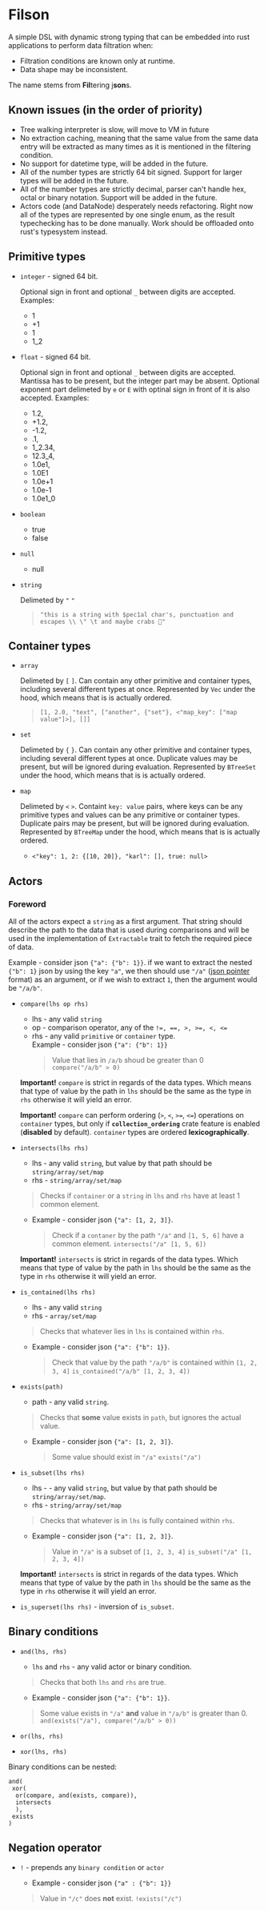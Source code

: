 # Filson

A simple DSL with dynamic strong typing that can be embedded into rust applications to perform data filtration when:

- Filtration conditions are known only at runtime.
- Data shape may be inconsistent.

The name stems from **Fil**tering j**son**s.

## Known issues (in the order of priority)

- Tree walking interpreter is slow, will move to VM in future
- No extraction caching, meaning that the same value from the same data entry will be extracted as many times as it is mentioned in the filtering condition.
- No support for datetime type, will be added in the future.
- All of the number types are strictly 64 bit signed. Support for larger types will be added in the future.
- All of the number types are strictly decimal, parser can't handle hex, octal or binary notation. Support will be added in the future.
- Actors code (and DataNode) desperately needs refactoring. Right now all of the types are represented by one single enum, as the result typechecking has to be done manually. Work should be offloaded onto rust's typesystem instead.

## Primitive types

- `integer` - signed 64 bit.

  Optional sign in front and optional `_` between digits are accepted.
  Examples:
  - 1
  - +1
  - 1
  - 1_2

- `float` - signed 64 bit.

  Optional sign in front and optional `_` between digits are accepted.
  Mantissa has to be present, but the integer part may be absent.
  Optional exponent part delimeted by `e` or `E` with optinal sign in front of it is also accepted.
  Examples:
  - 1.2,
  - +1.2,
  - -1.2,
  - .1,
  - 1_2.34,
  - 12.3_4,
  - 1.0e1,
  - 1.0E1
  - 1.0e+1
  - 1.0e-1
  - 1.0e1_0

- `boolean`
  - true
  - false

- `null`
  - null

- `string`

  Delimeted by `"` `"`
  > `"this is
            a string with $pec1al char's, punctuation and escapes \\ \" \t and
            maybe crabs 🦀"`

## Container types

- `array`

  Delimeted by `[` `]`. Can contain any other primitive and container types, including several different types at once.
  Represented by `Vec` under the hood, which means that is is actually ordered.
  > `[1, 2.0, "text", ["another", {"set"}, <"map_key": ["map value"]>], []]`

- `set`

  Delimeted by `{` `}`. Can contain any other primitive and container types, including several different types at once.
  Duplicate values may be present, but will be ignored during evaluation.
  Represented by `BTreeSet` under the hood, which means that is is actually ordered.

- `map`

   Delimeted by `<` `>`. Containt `key: value` pairs, where keys can be any primitive types and values can be any primitive or container types.
   Duplicate pairs may be present, but will be ignored during evaluation.
   Represented by `BTreeMap` under the hood, which means that is is actually ordered.

  - `<"key": 1, 2: {[10, 20]}, "karl": [], true: null>`

## Actors

### Foreword

All of the actors expect a `string` as a first argument.  That string should describe the path to the data that is used during comparisons and will be used in the implementation of `Extractable` trait to fetch the required piece of data.

Example - consider json `{"a": {"b": 1}}`.  if we want to extract the nested `{"b": 1}` json by using the key `"a"`, we then should use `"/a"` ([json pointer](https://www.rfc-editor.org/rfc/rfc6901) format) as an argument, or if we wish to extract `1`, then the argument would be `"/a/b"`.  

- `compare(lhs op rhs)`
  - lhs - any valid `string`
  - op - comparison operator, any of the `!=, ==, >, >=, <, <=`
  - rhs - any valid `primitive` or `container` type.  
  Example - consider json `{"a": {"b": 1}}`
       > Value that lies in `/a/b` shoud be greater than 0  
       > `compare("/a/b" > 0)`  

  **Important!** `compare` is strict in regards of the data types.
  Which means that type of value by the path in `lhs` should be the same as the type in `rhs` otherwise it will yield an error.

  **Important!** `compare` can perform ordering (`>`, `<`, `>=`, `<=`) operations on `container` types,
  but only if **`collection_ordering`** crate feature is enabled (**disabled** by default).
  `container` types are ordered **lexicographically**.

- `intersects(lhs rhs)`
  - lhs - any valid `string`, but value by that path should be `string/array/set/map`
  - rhs - `string/array/set/map`

  > Checks if `container` or a `string` in `lhs` and `rhs` have at least 1 common element.

  - Example - consider json `{"a": [1, 2, 3]}`.
    > Check if a `contaner` by the path `"/a"` and `[1, 5, 6]` have a common element.
    > `intersects("/a" [1, 5, 6])`

  **Important!**  `intersects` is strict in regards of the data types.
  Which means that type of value by the path in `lhs` should be the same as the type in `rhs` otherwise it will yield an error.

- `is_contained(lhs rhs)`
  - lhs - any valid `string`
  - rhs - `array/set/map`

   > Checks that whatever lies in `lhs` is contained within `rhs`.

  - Example - consider json `{"a": {"b": 1}}`.
    > Check that value by the path `"/a/b"` is contained within `[1, 2, 3, 4]`
    > `is_contained("/a/b" [1, 2, 3, 4])`

- `exists(path)`
  - path - any valid `string`.
  > Checks that **some** value exists in `path`, but ignores the actual value.
  - Example - consider json `{"a": [1, 2, 3]}`.
    > Some value should exist in `"/a"`
    > `exists("/a")`

- `is_subset(lhs rhs)`
  - lhs - - any valid `string`, but value by that path should be `string/array/set/map`.
  - rhs - `string/array/set/map`

   > Checks that whatever is in `lhs` is fully contained within `rhs`.

  - Example - consider json `{"a": [1, 2, 3]}`.
    > Value in `"/a"` is a subset of `[1, 2, 3, 4]`
    > `is_subset("/a" [1, 2, 3, 4])`

  **Important!**  `intersects` is strict in regards of the data types.
  Which means that type of value by the path in `lhs` should be the same as the type in `rhs` otherwise it will yield an error.

- `is_superset(lhs rhs)` - inversion of `is_subset`.

## Binary conditions

- `and(lhs, rhs)`
  - `lhs` and `rhs` - any valid actor or binary condition.

  > Checks that both `lhs` and `rhs` are true.

  - Example - consider json `{"a": {"b": 1}}`.
  > Some value exists in `"/a"` **and** value in `"/a/b"` is greater than 0.
  > `and(exists("/a"), compare("/a/b" > 0))`

- `or(lhs, rhs)`

- `xor(lhs, rhs)`

Binary conditions can be nested:

    and(
     xor(
      or(compare, and(exists, compare)),
      intersects
      ),
     exists
    )

## Negation operator

- `!` - prepends any `binary condition` or `actor`

  - Example - consider json `{"a" : {"b": 1}}`
  > Value in `"/c"` does **not** exist.
  > `!exists("/c")`
